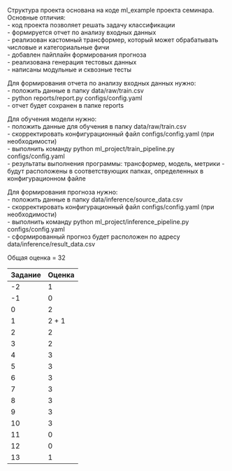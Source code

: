 Структура проекта основана на коде ml_example проекта семинара. Основные отличия:
<br />- код проекта позволяет решать задачу классификации 
<br />- формируется отчет по анализу входных данных
<br />- реализован кастомный трансформер, который может обрабатывать числовые и категориальные фичи
<br />- добавлен пайплайн формирования прогноза
<br />- реализована генерация тестовых данных 
<br />- написаны модульные и сквозные тесты

Для формирования отчета по анализу входных данных нужно:
<br />- положить данные в папку data/raw/train.csv
<br />- python reports/report.py configs/config.yaml
<br />- отчет будет сохранен в папке reports

Для обучения модели нужно:
<br />- положить данные для обучения в папку data/raw/train.csv
<br />- скорректировать конфигурационный файл configs/config.yaml (при необходимости)
<br />- выполнить команду python ml_project/train_pipeline.py configs/config.yaml
<br />- результаты выполнения программы: трансформер, модель, метрики - будут расположены в соответствующих папках, определенных в конфигурационном файле

Для формирования прогноза нужно:
<br />- положить данные в папку data/inference/source_data.csv
<br />- скорректировать конфигурационный файл configs/config.yaml (при необходимости)
<br />- выполнить команду python ml_project/inference_pipeline.py configs/config.yaml
<br />- сформированный прогноз будет расположен по адресу data/inference/result_data.csv


Общая оценка = 32

Задание|Оценка
--- | --- 
-2|1
-1|0
0|2
1|2 + 1
2|2
3|2
4|3
5|3
6|3
7|3
8|3
9|3
10|3
11|0
12|0
13|1



